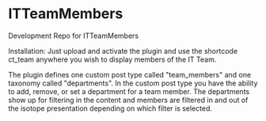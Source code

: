 # ITTeamMembers
Development Repo for ITTeamMembers

Installation: Just upload and activate the plugin and use the shortcode ct_team anywhere you wish to display members of the IT Team.

The plugin defines one custom post type called "team_members" and one taxonomy called "departments". In the custom post type you have the ability to add, remove, or set a department for a team member. The departments show up for filtering in the content and members are filtered in and out of the isotope presentation depending on which filter is selected. 
